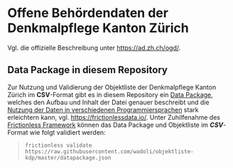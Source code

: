 # Offene Behördendaten der Denkmalpflege Kanton Zürich

Vgl. die offizielle Beschreibung unter https://ad.zh.ch/ogd/.

## Data Package in diesem Repository

Zur Nutzung und Validierung der Objektliste der Denkmalpflege Kanton Zürich im **CSV**-Format gibt es in diesem Repository ein [Data Package](datapackage.json), welches den Aufbau und Inhalt der Datei genauer beschreibt und die [Nutzung der Daten in verschiedenen Programmiersprachen](https://frictionlessdata.io/tooling/libraries/#data-package) stark erleichtern kann, vgl. https://frictionlessdata.io/. Unter Zuhilfenahme des [Frictionless Framework](https://github.com/frictionlessdata/frictionless-py) können das Data Package und Objektliste im ***CSV***-Format wie folgt validiert werden:

>```frictionless validate https://raw.githubusercontent.com/wadoli/objektliste-kdp/master/datapackage.json```
